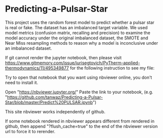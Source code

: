 # Predicting-a-Pulsar-Star
This project uses the random forest model to predict whether a pulsar star is real or fake. The dataset has an imbalanced target variable. We used model metrics (confusion matrix, recalling and precision) to examine the model accuracy under the original imbalanced dataset, the SMOTE and Near Miss resampling methods to reason why a model is inconclusive under an imbalanced dataset. 

If git cannot render the jupyter notebook, then please visit https://www.gitmemory.com/issue/iurisegtovich/PyTherm-applied-thermodynamics/11/495349877 for the following instruction to see my file:

Try to open that notebook that you want using nbviewer online, you don't need to install it.

Open "https://nbviewer.jupyter.org/"
Paste the link to your notebook, (e.g. "https://github.com/tanwaz/Predicting-a-Pulsar-Star/blob/master/Predict%20PULSAR.ipynb") 

This site nbviewer works independently of github.

If some notebook rendered in nbviewer appears different from rendered in github, then append "?flush_cache=true" to the end of the nbviewer version url to force it to rerender.
